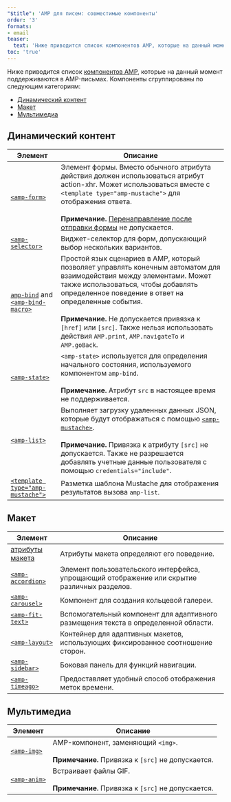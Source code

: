 ```yaml
---
"$title": 'AMP для писем: совместимые компоненты'
order: '3'
formats:
- email
teaser:
  text: 'Ниже приводится список компонентов AMP, которые на данный момент поддерживаются в AMP-письмах. Компоненты сгруппированы по следующим категориям:'
toc: 'true'
---
```


<!--
This file is imported from https://github.com/ampproject/amphtml/blob/master/spec/email/amp-email-components.md.
Please do not change this file.
If you have found a bug or an issue please
have a look and request a pull request there.
-->

<!---
Copyright 2018 The AMP HTML Authors. All Rights Reserved.

Licensed under the Apache License, Version 2.0 (the "License");
you may not use this file except in compliance with the License.
You may obtain a copy of the License at

      http://www.apache.org/licenses/LICENSE-2.0

Unless required by applicable law or agreed to in writing, software
distributed under the License is distributed on an "AS-IS" BASIS,
WITHOUT WARRANTIES OR CONDITIONS OF ANY KIND, either express or implied.
See the License for the specific language governing permissions and
limitations under the License.
-->

Ниже приводится список [компонентов AMP](https://amp.dev/documentation/components/?format=email), которые на данный момент поддерживаются в AMP-письмах. Компоненты сгруппированы по следующим категориям:

- [Динамический контент](#dynamic-content)
- [Макет](#layout)
- [Мультимедиа](#media)

## Динамический контент <a name="dynamic-content"></a>

Элемент | Описание
--- | ---
[`<amp-form>`](https://amp.dev/documentation/components/amp-form) | Элемент формы. Вместо обычного атрибута действия должен использоваться атрибут action-xhr. Может использоваться вместе с `<template type="amp-mustache">` для отображения ответа. <br><br>**Примечание.** [Перенаправление после отправки формы](https://amp.dev/documentation/components/amp-form/#redirecting-after-a-submission) не допускается.
[`<amp-selector>`](https://amp.dev/documentation/components/amp-selector) | Виджет-селектор для форм, допускающий выбор нескольких вариантов.
[`amp-bind`](https://amp.dev/documentation/components/amp-bind) and [`<amp-bind-macro>`](https://amp.dev/documentation/components/amp-bind#defining-macros-with-amp-bind-macro) | Простой язык сценариев в AMP, который позволяет управлять конечным автоматом для взаимодействия между элементами. Может также использоваться, чтобы добавлять определенное поведение в ответ на определенные события.<br><br>**Примечание.** Не допускается привязка к `[href]` или `[src]`. Также нельзя использовать действия `AMP.print`, `AMP.navigateTo` и `AMP.goBack`.
[`<amp-state>`](https://amp.dev/documentation/components/amp-bind#%3Camp-state%3E-specification) | `<amp-state>` используется для определения начального состояния, используемого компонентом `amp-bind`. <br><br>**Примечание.** Атрибут `src` в настоящее время не поддерживается.
[`<amp-list>`](https://amp.dev/documentation/components/amp-list) | Выполняет загрузку удаленных данных JSON, которые будут отображаться с помощью [`<amp-mustache>`](https://amp.dev/documentation/components/amp-mustache).<br><br>**Примечание.** Привязка к атрибуту `[src]` не допускается. Также не разрешается добавлять учетные данные пользователя с помощью `credentials="include"`.
[`<template type="amp-mustache">`](https://amp.dev/documentation/components/amp-mustache) | Разметка шаблона Mustache для отображения результатов вызова `amp-list`.

## Макет <a name="layout"></a>

Элемент | Описание
--- | ---
[атрибуты макета](https://amp.dev/documentation/guides-and-tutorials/learn/amp-html-layout/#layout-attributes) | Атрибуты макета определяют его поведение.
[`<amp-accordion>`](https://amp.dev/documentation/components/amp-accordion) | Элемент пользовательского интерфейса, упрощающий отображение или скрытие различных разделов.
[`<amp-carousel>`](https://amp.dev/documentation/components/amp-carousel) | Компонент для создания кольцевой галереи.
[`<amp-fit-text>`](https://amp.dev/documentation/components/amp-fit-text) | Вспомогательный компонент для адаптивного размещения текста в определенной области.
[`<amp-layout>`](https://amp.dev/documentation/components/amp-layout) | Контейнер для адаптивных макетов,  использующих фиксированное соотношение сторон.
[`<amp-sidebar>`](https://amp.dev/documentation/components/amp-sidebar) | Боковая панель для функций навигации.
[`<amp-timeago>`](https://amp.dev/documentation/components/amp-timeago) | Предоставляет удобный способ отображения меток времени.

## Мультимедиа <a name="media"></a>

Элемент | Описание
--- | ---
[`<amp-img>`](https://amp.dev/documentation/components/amp-img) | AMP-компонент, заменяющий `<img>`. <br><br>**Примечание.** Привязка к `[src]` не допускается.
[`<amp-anim>`](https://amp.dev/documentation/components/amp-anim) | Встраивает файлы GIF. <br><br>**Примечание.** Привязка к `[src]` не допускается.
